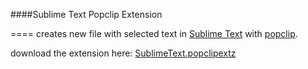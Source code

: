 


####Sublime Text Popclip Extension

====
creates new file with selected text in [Sublime Text](http://www.sublimetext.com/) 
 with [popclip](http://pilotmoon.com/popclip/).

download the extension here: [SublimeText.popclipextz](https://github.com/alxstu/sublime-popclip-extension/blob/master/SublimeText.popclipextz?raw=true)
